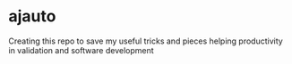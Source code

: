 # ajauto
Creating this repo to save my useful tricks and pieces helping productivity in validation and software development
